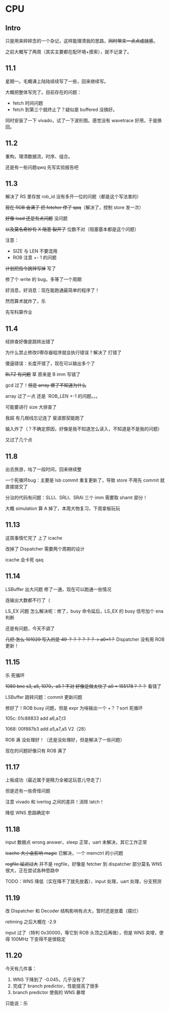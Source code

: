 # CPU

## Intro

只是用来碎碎念的一个杂记，这样能理清我的思路，~~同时带来一点点成就感~~。

之前大概写了两周（其实主要都在配环境+摸索），就不记录了。



## 11.1

星期一。毛概课上陆陆续续写了一些，回来继续写。

大概把整体写完了。目前存在的问题：

- fetch 时间问题
- fetch 到第三个就终止了？疑似是 buffered 没搞好。

同时安装了一下 vivado，试了一下波形图。感觉没有 wavetrace 好用，于是换回。



## 11.2

重构，理清数据流，时序、组合。

还是有一些问题qwq 先写实验报告吧



## 11.3

解决了 RS 里存放 rob_id 没有多开一位的问题（都是这个写法害的）

~~现在 ROB 会满了 把 fetcher 停了 qaq~~（解决了，控制 store 发一次）

~~好像 load 还是有点问题~~ 没问题

~~以及莫名奇妙有 X 阻塞 裂开了~~ 位数不对（阻塞基本都是这个问题）

注意：

- SIZE 与 LEN 不要混用
- ROB 注意 +- 1 的问题

~~计划把指令跳转写掉~~ 写了

修了个 write 的 bug，多等了一个周期

好消息，好消息：现在能跑通最简单的程序了！

然而算术就炸了，乐

先写科算作业



## 11.4

经排查好像是跳转出错了

为什么禁止修改0寄存器程序就会执行错误？解决了 打错了

傻逼错误：长度开错了，现在可以输出多个了

~~BLTZ 有问题~~ 草 原来是 B imm 写错了

gcd 过了！~~但是 array 爆了不知道为什么~~

array 过了一点 还是 `ROB_LEN +-1 的问题。。。

可能要进行 size 大排查了

我超 有几根线忘记连了 斐波那契能跑了

输入炸了（？不确定原因，好像是我不知道怎么读入，不知道是不是我的问题）

又过了几个点



## 11.8

出去旅游，咕了一段时间，回来继续整

一个死循环bug：主要是 lsb commit 重复更新了，导致 store 不用先 commit 就直接提交了

分治的代码有问题：SLLI、SRLI、SRAI 三个 imm 需要取 shamt 部分！

大概 simulation 算 A 掉了，本周大物复习，下周拿板玩玩



## 11.13

这周事情忙完了 上了 icache

改掉了 Dispatcher 需要两个周期的设计

icache 会卡死 qaq



## 11.14

LSBuffer 出大问题 修了一通，现在可以跑通一些情况

连输出大数都不行了（

LS_EX 问题 怎么解决呢：修了，busy 命令延后，LS_EX 的 busy 信号加个 ena 判断

还是有问题，今天不调了

~~几把 怎么 101029 写入的是 49 ？？？？？？-> a0=1？~~ Dispatcher 没有用 ROB 更新！



## 11.15

乐 死循环

~~1080 bne s3, a5, 1070，a5？不对 好像是做太快了 a0 = 155178？？？~~ 看错了

LSBuffer 跳转问题：commit 更新问题

修好了！ROB busy 问题，但是 expr 为啥输出一个 +？？sort 死循环

105c:  01c88833       add a6,a7,t3

1068:  00f887b3       add a5,a7,a5   V2（28）

ROB 满 没处理好！（还是没处理好，但是解决了一些问题）

现在的问题好像只有 ROB 满了



## 11.17

上板成功（最近属于是精力全被这玩意儿夺走了）

但是还有一些奇怪问题

注意 vivado 和 iverlog 之间的差异！消除 latch！

降低 WNS 思路确定中



## 11.18

input 数据点 wrong answer，sleep 正常，uart 未解决，其它工作正常

~~icache 大小会影响 magic~~ 已解决，一个 memctrl 的小问题

~~regfile 延迟过大~~ 并不是 regfile，好像是 fetcher 到 dispatcher 部分莫名 WNS 很大，正在尝试各种思路中

TODO：WNS 降低（实在降不了就先放着），input 处理，uart 处理，分支预测



## 11.19

改 Dispatcher 和 Decoder 结构影响有点大，暂时还是放着（摆烂）

retiming 之后大概在 -2.9

input 过了（特判 0x30000，等它到 ROB 头顶之后再做），但是 WNS 突增，使得 100MHz 下变得不是很稳定



## 11.20

今天有几件事：

1. WNS 下降到了 -0.045，几乎没有了
2. 完成了 branch predictor，性能提高了很多
3. branch predictor 使我的 WNS 暴增

只能说：乐